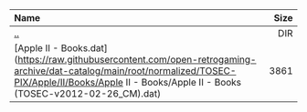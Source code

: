 |Name|Size|
|:---|---:|
|[..](../index.html)|DIR|
|[Apple II - Books.dat](https://raw.githubusercontent.com/open-retrogaming-archive/dat-catalog/main/root/normalized/TOSEC-PIX/Apple/II/Books/Apple II - Books/Apple II - Books (TOSEC-v2012-02-26_CM).dat)|3861|
